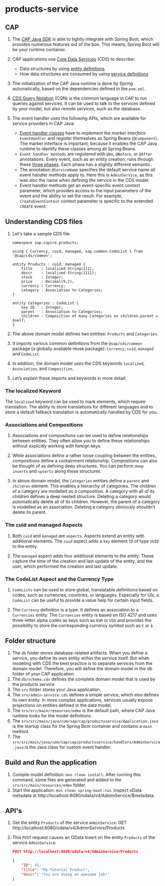 # products-service

## CAP

1. The [CAP Java SDK](https://cap.cloud.sap/docs/java/) is able to tightly integrate with Spring Boot, which provides numerous features out of the box. This means, Spring Boot will be your runtime container.

1. CAP applications use [Core Data Services](https://cap.cloud.sap/docs/cds/) (CDS) to describe:
    * Data structures by using [entity definitions](https://cap.cloud.sap/docs/cds/cdl)
    * How data structures are consumed by using [service definitions](https://cap.cloud.sap/docs/cds/cdl#services)

1. The initialization of the CAP Java runtime is done by Spring automatically, based on the dependencies defined in the `pom.xml`.

1. [CDS Query Notation](https://cap.cloud.sap/docs/cds/cqn) (CQN) is the common language in CAP to run queries against services. It can be used to talk to the services defined by your model, but also remote services, such as the database.

1. The event handler uses the following APIs, which are available for service providers in CAP Java:
    * [Event handler classes](https://cap.cloud.sap/docs/java/provisioning-api) have to implement the _marker interface_ `EventHandler` and register themselves as Spring Beans (`@Component`). The marker interface is important, because it enables the CAP Java runtime to identify these classes among all Spring Beans.
    * `Event handler methods` are registered with `@On`, `@Before`, or `@After` annotations. Every event, such as an entity creation, runs through these [three phases](https://cap.cloud.sap/docs/java/provisioning-api#phases). Each phase has a slightly different semantic.
    * The annotation `@ServiceName` specifies the default service name all event handler methods apply to. Here this is `AdminService`, as this was also the name when defining the service in the CDS model.
    * Event handler methods get an event-specific event context parameter, which provides access to the input parameters of the event and the ability to set the result. For example, `CreateEventContext` context parameter is specific to the extended `CREATE` event.

## Understanding CDS files

1. Let's take a sample CDS file:

    ```
    namespace sap.capire.products;

    using { Currency, cuid, managed, sap.common.CodeList } from '@sap/cds/common';

    entity Products : cuid, managed {
        title    : localized String(111);
        descr    : localized String(1111);
        stock    : Integer;
        price    : Decimal(9,2);
        currency : Currency;
        category : Association to Categories;
    }

    entity Categories : CodeList {
        key ID   : Integer;
        parent   : Association to Categories;
        children : Composition of many Categories on children.parent = $self;
    }
    ```

1. The above domain model defines two entities: `Products` and `Categories`.

1. It imports various common definitions from the `@sap/cds/common` package (a globally available reuse package): `Currency`, `cuid`, `managed` and `CodeList`.

1. In addition, the domain model uses the CDS keywords `localized`, `Association`, and `Composition`. 

1. Let’s explain these imports and keywords in more detail:

### The localized Keyword

The `localized` keyword can be used to mark elements, which require translation. The ability to store translations for different languages and to store a default fallback translation is automatically handled by CDS for you.

### Associations and Compositions

1. Associations and compositions can be used to define relationships between entities. They often allow you to define these relationships without explicitly working with foreign keys.

1. While associations define a rather loose coupling between the entities, compositions define a containment relationship. Compositions can also be thought of as defining deep structures. You can perform `deep inserts` and `upserts` along these structures.

1. In above domain model, the `Categories` entities define a `parent` and `children` element. This enables a hierarchy of categories. The children of a category are modelled as a composition. A category with all of its children defines a deep nested structure. Deleting a category would automatically delete all of its children. However, the parent of a category is modelled as an association. Deleting a category obviously shouldn’t delete its parent.

### The cuid and managed Aspects

1. Both `cuid` and `managed` are `aspects`. Aspects extend an entity with additional elements. The `cuid` aspect adds a `key` element `ID` of type `UUID` to the entity.

1. The `managed` aspect adds four additional elements to the entity. These capture the time of the creation and last update of the entity, and the user, which performed the creation and last update.

### The CodeList Aspect and the Currency Type

1. `CodeLists` can be used to store global, translatable definitions based on codes, such as currencies, countries, or languages. Especially for UIs, a `CodeList` can be useful to provide a value help for certain input fields.

1. The `Currency` definition is a type. It defines an association to a `Currencies` entity. The `Currencies` entity is based on ISO 4217 and uses three-letter alpha codes as keys such as `EUR` or `USD` and provides the possibility to store the corresponding currency symbol such as `€` or `$`.

## Folder structure

1. The `db` folder stores database-related artifacts.
When you define a service, you define its own entity within the service itself. 
But when modeling with CDS the best practice is to separate services from the domain model.
Therefore, you will define the domain model in the db folder of your CAP application.
1. The `db/schema.cds` defines the complete domain model that is used by the products service
1. The `srv` folder stores your Java application.
1. The `srv/admin-service.cds` defines a simple service, which also defines its own entity. In more complex applications, services usually expose projections on entities defined in the data model.
1. The `srv/src/main/resources/edmx` is the default path, where CAP Java runtime looks for the model definitions.
1. The `srv/src/main/java/com/sap/cap/productsservice/Application.java` is the startup class for the Spring Boot container and contains a `main` method.
1. The `srv/src/main/java/com/sap/cap/productsservice/handlers/AdminService.java` is the Java class for custom event handler.

## Build and Run the application

1. Compile model definition: `mvn clean install`. After running this command, some files are generated and added to the `srv/src/main/resources/edmx` folder.
1. Start the application: `mvn clean spring-boot:run`. Inspect oData metadata at http://localhost:8080/odata/v4/AdminService/$metadata.

## API's

1. Get the entity `Products` of the service `AdminService`: GET http://localhost:8080/odata/v4/AdminService/Products

1. This `POST` request causes an OData Insert on the entity `Products` of the service `AdminService`:

   ```json
   POST http://localhost:8080/odata/v4/AdminService/Products
   
   {
       "ID": 42,
       "title": "My Tutorial Product",
       "descr": "You are doing an awesome job!"
   }
   ```
